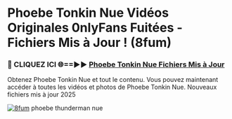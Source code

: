 # Phoebe Tonkin Nue Vidéos Originales 0nlyFans Fuitées - Fichiers Mis à Jour ! (8fum)

<h3>🔴 CLIQUEZ ICI 🌐==►► <a href="https://tinyurl.com/2pmr4ezf" rel="nofollow">Phoebe Tonkin Nue Fichiers Mis à Jour</a></h3>

Obtenez Phoebe Tonkin Nue et tout le contenu. Vous pouvez maintenant accéder à toutes les vidéos et photos de Phoebe Tonkin Nue. Nouveaux fichiers mis à jour 2025

[![8fum](https://i.imgur.com/6SNvagu.gif)](https://tinyurl.com/2pmr4ezf)
phoebe thunderman nue